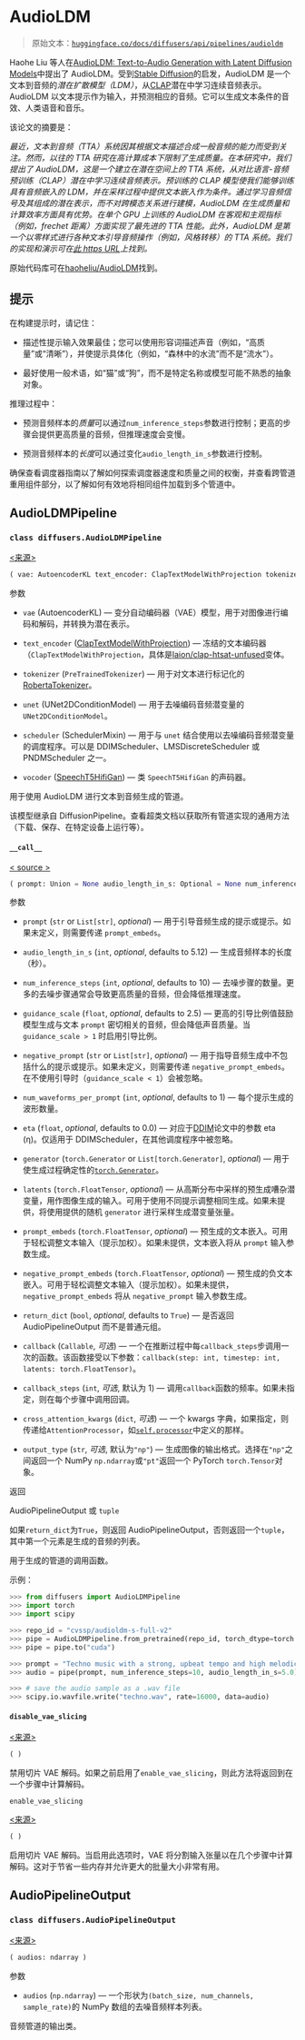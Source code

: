 # AudioLDM

> 原始文本：[`huggingface.co/docs/diffusers/api/pipelines/audioldm`](https://huggingface.co/docs/diffusers/api/pipelines/audioldm)

Haohe Liu 等人在[AudioLDM: Text-to-Audio Generation with Latent Diffusion Models](https://huggingface.co/papers/2301.12503)中提出了 AudioLDM。受到[Stable Diffusion](https://huggingface.co/docs/diffusers/api/pipelines/stable_diffusion/overview)的启发，AudioLDM 是一个文本到音频的*潜在扩散模型（LDM）*，从[CLAP](https://huggingface.co/docs/transformers/main/model_doc/clap)潜在中学习连续音频表示。AudioLDM 以文本提示作为输入，并预测相应的音频。它可以生成文本条件的音效、人类语音和音乐。

该论文的摘要是：

*最近，文本到音频（TTA）系统因其根据文本描述合成一般音频的能力而受到关注。然而，以往的 TTA 研究在高计算成本下限制了生成质量。在本研究中，我们提出了 AudioLDM，这是一个建立在潜在空间上的 TTA 系统，从对比语言-音频预训练（CLAP）潜在中学习连续音频表示。预训练的 CLAP 模型使我们能够训练具有音频嵌入的 LDM，并在采样过程中提供文本嵌入作为条件。通过学习音频信号及其组成的潜在表示，而不对跨模态关系进行建模，AudioLDM 在生成质量和计算效率方面具有优势。在单个 GPU 上训练的 AudioLDM 在客观和主观指标（例如，frechet 距离）方面实现了最先进的 TTA 性能。此外，AudioLDM 是第一个以零样式进行各种文本引导音频操作（例如，风格转移）的 TTA 系统。我们的实现和演示可在[此 https URL](https://audioldm.github.io/)上找到。*

原始代码库可在[haoheliu/AudioLDM](https://github.com/haoheliu/AudioLDM)找到。

## 提示

在构建提示时，请记住：

+   描述性提示输入效果最佳；您可以使用形容词描述声音（例如，“高质量”或“清晰”），并使提示具体化（例如，“森林中的水流”而不是“流水”）。

+   最好使用一般术语，如“猫”或“狗”，而不是特定名称或模型可能不熟悉的抽象对象。

推理过程中：

+   预测音频样本的*质量*可以通过`num_inference_steps`参数进行控制；更高的步骤会提供更高质量的音频，但推理速度会变慢。

+   预测音频样本的*长度*可以通过变化`audio_length_in_s`参数进行控制。

确保查看调度器指南以了解如何探索调度器速度和质量之间的权衡，并查看跨管道重用组件部分，以了解如何有效地将相同组件加载到多个管道中。

## AudioLDMPipeline

### `class diffusers.AudioLDMPipeline`

[<来源>](https://github.com/huggingface/diffusers/blob/v0.26.3/src/diffusers/pipelines/audioldm/pipeline_audioldm.py#L52)

```py
( vae: AutoencoderKL text_encoder: ClapTextModelWithProjection tokenizer: Union unet: UNet2DConditionModel scheduler: KarrasDiffusionSchedulers vocoder: SpeechT5HifiGan )
```

参数

+   `vae` (AutoencoderKL) — 变分自动编码器（VAE）模型，用于对图像进行编码和解码，并转换为潜在表示。

+   `text_encoder` ([ClapTextModelWithProjection](https://huggingface.co/docs/transformers/v4.37.2/en/model_doc/clap#transformers.ClapTextModelWithProjection)) — 冻结的文本编码器（`ClapTextModelWithProjection`，具体是[laion/clap-htsat-unfused](https://huggingface.co/laion/clap-htsat-unfused)变体。

+   `tokenizer` (`PreTrainedTokenizer`) — 用于对文本进行标记化的[RobertaTokenizer](https://huggingface.co/docs/transformers/v4.37.2/en/model_doc/roberta#transformers.RobertaTokenizer)。

+   `unet` (UNet2DConditionModel) — 用于去噪编码音频潜变量的 `UNet2DConditionModel`。

+   `scheduler` (SchedulerMixin) — 用于与 `unet` 结合使用以去噪编码音频潜变量的调度程序。可以是 DDIMScheduler、LMSDiscreteScheduler 或 PNDMScheduler 之一。

+   `vocoder` ([SpeechT5HifiGan](https://huggingface.co/docs/transformers/v4.37.2/en/model_doc/speecht5#transformers.SpeechT5HifiGan)) — 类 `SpeechT5HifiGan` 的声码器。

用于使用 AudioLDM 进行文本到音频生成的管道。

该模型继承自 DiffusionPipeline。查看超类文档以获取所有管道实现的通用方法（下载、保存、在特定设备上运行等）。

#### `__call__`

[< source >](https://github.com/huggingface/diffusers/blob/v0.26.3/src/diffusers/pipelines/audioldm/pipeline_audioldm.py#L367)

```py
( prompt: Union = None audio_length_in_s: Optional = None num_inference_steps: int = 10 guidance_scale: float = 2.5 negative_prompt: Union = None num_waveforms_per_prompt: Optional = 1 eta: float = 0.0 generator: Union = None latents: Optional = None prompt_embeds: Optional = None negative_prompt_embeds: Optional = None return_dict: bool = True callback: Optional = None callback_steps: Optional = 1 cross_attention_kwargs: Optional = None output_type: Optional = 'np' ) → export const metadata = 'undefined';AudioPipelineOutput or tuple
```

参数

+   `prompt` (`str` or `List[str]`, *optional*) — 用于引导音频生成的提示或提示。如果未定义，则需要传递 `prompt_embeds`。

+   `audio_length_in_s` (`int`, *optional*, defaults to 5.12) — 生成音频样本的长度（秒）。

+   `num_inference_steps` (`int`, *optional*, defaults to 10) — 去噪步骤的数量。更多的去噪步骤通常会导致更高质量的音频，但会降低推理速度。

+   `guidance_scale` (`float`, *optional*, defaults to 2.5) — 更高的引导比例值鼓励模型生成与文本 `prompt` 密切相关的音频，但会降低声音质量。当 `guidance_scale > 1` 时启用引导比例。

+   `negative_prompt` (`str` or `List[str]`, *optional*) — 用于指导音频生成中不包括什么的提示或提示。如果未定义，则需要传递 `negative_prompt_embeds`。在不使用引导时（`guidance_scale < 1`）会被忽略。

+   `num_waveforms_per_prompt` (`int`, *optional*, defaults to 1) — 每个提示生成的波形数量。

+   `eta` (`float`, *optional*, defaults to 0.0) — 对应于[DDIM](https://arxiv.org/abs/2010.02502)论文中的参数 eta (η)。仅适用于 DDIMScheduler，在其他调度程序中被忽略。

+   `generator` (`torch.Generator` or `List[torch.Generator]`, *optional*) — 用于使生成过程确定性的[`torch.Generator`](https://pytorch.org/docs/stable/generated/torch.Generator.html)。

+   `latents` (`torch.FloatTensor`, *optional*) — 从高斯分布中采样的预生成嘈杂潜变量，用作图像生成的输入。可用于使用不同提示调整相同生成。如果未提供，将使用提供的随机 `generator` 进行采样生成潜变量张量。

+   `prompt_embeds` (`torch.FloatTensor`, *optional*) — 预生成的文本嵌入。可用于轻松调整文本输入（提示加权）。如果未提供，文本嵌入将从 `prompt` 输入参数生成。

+   `negative_prompt_embeds` (`torch.FloatTensor`, *optional*) — 预生成的负文本嵌入。可用于轻松调整文本输入（提示加权）。如果未提供，`negative_prompt_embeds` 将从 `negative_prompt` 输入参数生成。

+   `return_dict` (`bool`, *optional*, defaults to `True`) — 是否返回 AudioPipelineOutput 而不是普通元组。

+   `callback` (`Callable`, *可选*) — 一个在推断过程中每`callback_steps`步调用一次的函数。该函数接受以下参数：`callback(step: int, timestep: int, latents: torch.FloatTensor)`。

+   `callback_steps` (`int`, *可选*, 默认为 1) — 调用`callback`函数的频率。如果未指定，则在每个步骤中调用回调。

+   `cross_attention_kwargs` (`dict`, *可选*) — 一个 kwargs 字典，如果指定，则传递给`AttentionProcessor`，如[`self.processor`](https://github.com/huggingface/diffusers/blob/main/src/diffusers/models/attention_processor.py)中定义的那样。

+   `output_type` (`str`, *可选*, 默认为`"np"`) — 生成图像的输出格式。选择在`"np"`之间返回一个 NumPy `np.ndarray`或`"pt"`返回一个 PyTorch `torch.Tensor`对象。

返回

AudioPipelineOutput 或 `tuple`

如果`return_dict`为`True`，则返回 AudioPipelineOutput，否则返回一个`tuple`，其中第一个元素是生成的音频的列表。

用于生成的管道的调用函数。

示例：

```py
>>> from diffusers import AudioLDMPipeline
>>> import torch
>>> import scipy

>>> repo_id = "cvssp/audioldm-s-full-v2"
>>> pipe = AudioLDMPipeline.from_pretrained(repo_id, torch_dtype=torch.float16)
>>> pipe = pipe.to("cuda")

>>> prompt = "Techno music with a strong, upbeat tempo and high melodic riffs"
>>> audio = pipe(prompt, num_inference_steps=10, audio_length_in_s=5.0).audios[0]

>>> # save the audio sample as a .wav file
>>> scipy.io.wavfile.write("techno.wav", rate=16000, data=audio)
```

#### `disable_vae_slicing`

[<来源>](https://github.com/huggingface/diffusers/blob/v0.26.3/src/diffusers/pipelines/audioldm/pipeline_audioldm.py#L108)

```py
( )
```

禁用切片 VAE 解码。如果之前启用了`enable_vae_slicing`，则此方法将返回到在一个步骤中计算解码。

`enable_vae_slicing`

[<来源>](https://github.com/huggingface/diffusers/blob/v0.26.3/src/diffusers/pipelines/audioldm/pipeline_audioldm.py#L100)

```py
( )
```

启用切片 VAE 解码。当启用此选项时，VAE 将分割输入张量以在几个步骤中计算解码。这对于节省一些内存并允许更大的批量大小非常有用。

## AudioPipelineOutput

### `class diffusers.AudioPipelineOutput`

[<来源>](https://github.com/huggingface/diffusers/blob/v0.26.3/src/diffusers/pipelines/pipeline_utils.py#L130)

```py
( audios: ndarray )
```

参数

+   `audios` (`np.ndarray`) — 一个形状为`(batch_size, num_channels, sample_rate)`的 NumPy 数组的去噪音频样本列表。

音频管道的输出类。
